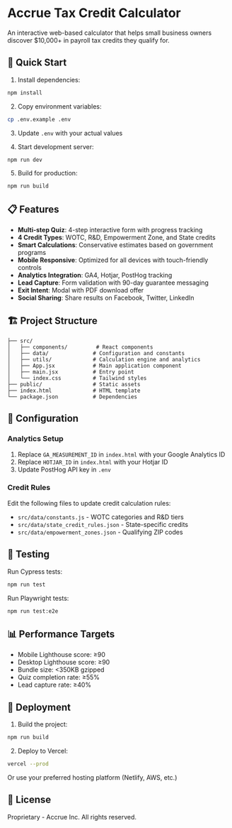 # Accrue Tax Credit Calculator

An interactive web-based calculator that helps small business owners discover $10,000+ in payroll tax credits they qualify for.

## 🚀 Quick Start

1. Install dependencies:
```bash
npm install
```

2. Copy environment variables:
```bash
cp .env.example .env
```

3. Update `.env` with your actual values

4. Start development server:
```bash
npm run dev
```

5. Build for production:
```bash
npm run build
```

## 📋 Features

- **Multi-step Quiz**: 4-step interactive form with progress tracking
- **4 Credit Types**: WOTC, R&D, Empowerment Zone, and State credits
- **Smart Calculations**: Conservative estimates based on government programs
- **Mobile Responsive**: Optimized for all devices with touch-friendly controls
- **Analytics Integration**: GA4, Hotjar, PostHog tracking
- **Lead Capture**: Form validation with 90-day guarantee messaging
- **Exit Intent**: Modal with PDF download offer
- **Social Sharing**: Share results on Facebook, Twitter, LinkedIn

## 🏗️ Project Structure

```
├── src/
│   ├── components/         # React components
│   ├── data/              # Configuration and constants
│   ├── utils/             # Calculation engine and analytics
│   ├── App.jsx            # Main application component
│   ├── main.jsx           # Entry point
│   └── index.css          # Tailwind styles
├── public/                # Static assets
├── index.html             # HTML template
└── package.json           # Dependencies
```

## 🔧 Configuration

### Analytics Setup

1. Replace `GA_MEASUREMENT_ID` in `index.html` with your Google Analytics ID
2. Replace `HOTJAR_ID` in `index.html` with your Hotjar ID
3. Update PostHog API key in `.env`

### Credit Rules

Edit the following files to update credit calculation rules:
- `src/data/constants.js` - WOTC categories and R&D tiers
- `src/data/state_credit_rules.json` - State-specific credits
- `src/data/empowerment_zones.json` - Qualifying ZIP codes

## 🧪 Testing

Run Cypress tests:
```bash
npm run test
```

Run Playwright tests:
```bash
npm run test:e2e
```

## 📊 Performance Targets

- Mobile Lighthouse score: ≥90
- Desktop Lighthouse score: ≥90
- Bundle size: <350KB gzipped
- Quiz completion rate: ≥55%
- Lead capture rate: ≥40%

## 🚀 Deployment

1. Build the project:
```bash
npm run build
```

2. Deploy to Vercel:
```bash
vercel --prod
```

Or use your preferred hosting platform (Netlify, AWS, etc.)

## 📝 License

Proprietary - Accrue Inc. All rights reserved.